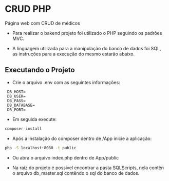 CRUD PHP
=============

Página web com CRUD de médicos

 - Para realizar o bakend projeto foi utilizado o PHP seguindo 
 os padrões MVC.

 - A linguagem utilizada para a manipulação do banco de dados foi SQL,
 as instruções para a execução do mesmo estarão abaixo.

## Executando o Projeto

 - Crie o arquivo .env com as seguintes informações:
 
```
 DB_HOST=
 DB_USER=
 DB_PASS=
 DB_DATABASE=
 DB_PORT=
```
 - Em seguida execute:

```bash
composer install
```

 - Após a instalação do composer dentro de /App inicie a aplicação: 

```bash
php -S localhost:8080 -t public
```
 - Ou abra o arquivo index.php dentro de App/public

 - Na raiz do projeto é possivel encontrar a pasta SQLScripts, nela contên o arquivo
 db_master.sql contêndo o sql do banco de dados.







